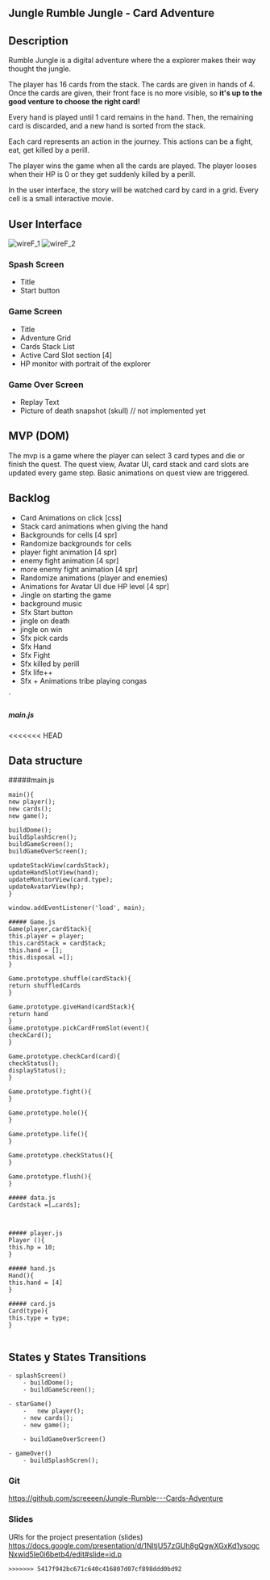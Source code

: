 
## Jungle Rumble Jungle - Card Adventure


## Description
Rumble Jungle is a digital adventure where the a explorer makes their way thought the jungle.

The player has 16 cards from the stack. The cards are given in hands of 4. Once the cards are given, their front face is no more visible, so **it's up to the good venture to choose the right card!**

Every hand is played until 1 card remains in the hand. Then, the remaining card is discarded, and a new hand is sorted from the stack.

Each card represents an action in the journey. This actions can be a fight, eat, get killed by a perill.

The player wins the game when all the cards are played.
The player looses when their HP is 0 or they get suddenly killed by a perill.

In the user interface, the story will be watched card by card in a grid. Every cell is a small interactive movie.

## User Interface
![wireF_1](wireF_1.jpg)
![wireF_2](wireF_2.jpg)

### Spash Screen
* Title
* Start button

### Game Screen
* Title
* Adventure Grid
* Cards Stack List
* Active Card Slot section [4]
* HP monitor with portrait of the explorer

### Game Over Screen
* Replay Text
* Picture of death snapshot (skull) // not implemented yet


## MVP (DOM)
The mvp is a game where the player can select 3 card types and die or finish the quest. The quest view, Avatar UI, card stack and card slots are updated every game step. Basic animations on quest view are triggered.


## Backlog
- Card Animations on click [css]
- Stack card animations when giving the hand
- Backgrounds for cells [4 spr]
- Randomize backgrounds for cells
- player fight animation [4 spr]
- enemy fight animation [4 spr]
- more enemy fight animation [4 spr]
- Randomize animations (player and enemies)
- Animations for Avatar UI due HP level [4 spr]
- Jingle on starting the game
- background music
- Sfx Start button
- jingle on death
- jingle on win
- Sfx pick cards
- Sfx Hand 
- Sfx Fight
- Sfx killed by perill
- Sfx life++
- Sfx + Animations tribe playing congas

`
##### main.js

<<<<<<< HEAD
## Data structure
#####main.js

```
main(){
new player();
new cards();
new game();

buildDome();
buildSplashScren();
buildGameScreen();
buildGameOverScreen();

updateStackView(cardsStack);
updateHandSlotView(hand);
updateMonitorView(card.type);
updateAvatarView(hp);
}

window.addEventListener('load', main);

##### Game.js
Game(player,cardStack){
this.player = player;
this.cardStack = cardStack;
this.hand = [];
this.disposal =[];
}

Game.prototype.shuffle(cardStack){
return shuffledCards
}

Game.prototype.giveHand(cardStack){
return hand
}
Game.prototype.pickCardFromSlot(event){
checkCard();
}

Game.prototype.checkCard(card){
checkStatus();
displayStatus();
}

Game.prototype.fight(){
}

Game.prototype.hole(){
}

Game.prototype.life(){
}

Game.prototype.checkStatus(){
}

Game.prototype.flush(){
}

##### data.js
Cardstack =[…cards];



##### player.js
Player (){
this.hp = 10;
}

##### hand.js 
Hand(){
this.hand = [4]
}

##### card.js
Card(type){
this.type = type;
}


```


## States y States Transitions
```
- splashScreen()
	- buildDome();
	- buildGameScreen();

- starGame()
	-	new player();
	- new cards();
	- new game();
	
	- buildGameOverScreen()  

- gameOver() 
	- buildSplashScren();
```


### Git
https://github.com/screeeen/Jungle-Rumble---Cards-Adventure


### Slides
URls for the project presentation (slides)
https://docs.google.com/presentation/d/1NltjU57zGUh8gQgwXGxKd1ysogcNxwid5le0i6betb4/edit#slide=id.p

```
>>>>>>> 5417f942bc671c640c416807d07cf898ddd0bd92

```
